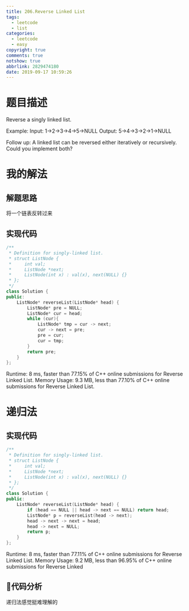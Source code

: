 ```yaml
---
title: 206.Reverse Linked List
tags:
  - leetcode
  - list
categories:
  - leetcode
  - easy
copyright: true
comments: true
notshow: true
abbrlink: 2829474180
date: 2019-09-17 10:59:26
---
```

# 题目描述
Reverse a singly linked list.

Example:
Input: 1->2->3->4->5->NULL
Output: 5->4->3->2->1->NULL

Follow up:
A linked list can be reversed either iteratively or recursively. Could you implement both?

# 我的解法
## 解题思路
将一个链表反转过来

## 实现代码
```C++
/**
 * Definition for singly-linked list.
 * struct ListNode {
 *     int val;
 *     ListNode *next;
 *     ListNode(int x) : val(x), next(NULL) {}
 * };
 */
class Solution {
public:
    ListNode* reverseList(ListNode* head) {
        ListNode* pre = NULL;
        ListNode* cur = head;
        while (cur){
            ListNode* tmp = cur -> next;
            cur -> next = pre;
            pre = cur;
            cur = tmp;
        }
        return pre;
    }
};
```
Runtime: 8 ms, faster than 77.15% of C++ online submissions for Reverse Linked List.
Memory Usage: 9.3 MB, less than 77.10% of C++ online submissions for Reverse Linked List.

# 递归法
## 实现代码
```C++
/**
 * Definition for singly-linked list.
 * struct ListNode {
 *     int val;
 *     ListNode *next;
 *     ListNode(int x) : val(x), next(NULL) {}
 * };
 */
class Solution {
public:
    ListNode* reverseList(ListNode* head) {
        if (head == NULL || head -> next == NULL) return head;
        ListNode* p = reverseList(head -> next);
        head -> next -> next = head;
        head -> next = NULL;
        return p;
    }
};
```
Runtime: 8 ms, faster than 77.11% of C++ online submissions for Reverse Linked List.
Memory Usage: 9.2 MB, less than 96.95% of C++ online submissions for Reverse Linked 

## 代码分析
递归法感觉挺难理解的
